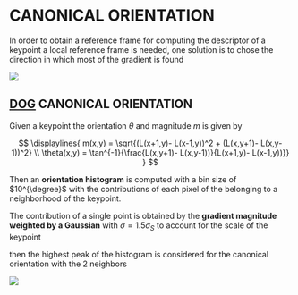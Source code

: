 # CANONICAL ORIENTATION

In order to obtain a reference frame for computing the descriptor of a keypoint a local reference frame is needed, one solution is to chose the direction in which most of the gradient is found

![](Pasted%20image%2020240314123223.png)

## [DOG](DOG%20DETECTOR.md) CANONICAL ORIENTATION

Given a keypoint the orientation $\theta$ and magnitude $m$ is given by

$$
\displaylines{
m(x,y) =  \sqrt{(L(x+1,y)- L(x-1,y))^2 + (L(x,y+1)- L(x,y-1))^2} \\
\theta(x,y) = \tan^{-1}{\frac{L(x,y+1)- L(x,y-1))}{L(x+1,y)- L(x-1,y))}}
}
$$

Then an **orientation histogram** is computed with a bin size of $10^{\degree}$ with the contributions of each pixel of the belonging to a neighborhood of the keypoint.

The contribution of a single point is obtained  by the **gradient magnitude weighted by a Gaussian** with $\sigma =1.5\sigma_S$  to account for the scale of the keypoint

then the highest peak of the histogram is considered for the canonical orientation with the 2 neighbors

![](Pasted%20image%2020240314122805.png)